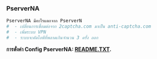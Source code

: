 ### PserverNA
```python
PserverNA มีอะไรแตกจาก PserverN
#  - เปลี่ยนการเชื่อมต่อจาก 2captcha.com มาเป็น anti-captcha.com
#  - เพิ่มระบบ VPN 
#  - ระบบจะคัดไอพีที่พลาดเกินจำนวน 3 ครั้ง ออก
```
**การตั่งค่า Config PserverNA: [ README.TXT](https://github.com/syntaxp/PserverNA/tree/master/control).**
